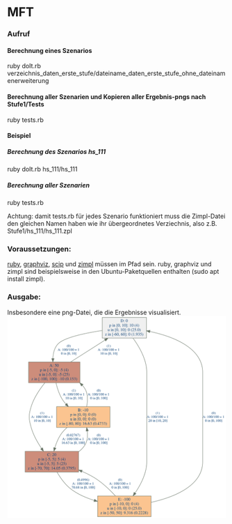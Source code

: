 # MFT

### Aufruf
#### Berechnung eines Szenarios
ruby doIt.rb verzeichnis_daten_erste_stufe/dateiname_daten_erste_stufe_ohne_dateinamenerweiterung
#### Berechnung aller Szenarien und Kopieren aller Ergebnis-pngs nach Stufe1/Tests
ruby tests.rb

#### Beispiel
##### Berechnung des Szenarios hs_111
ruby doIt.rb hs_111/hs_111
##### Berechnung aller Szenarien
ruby tests.rb

Achtung: damit tests.rb für jedes Szenario funktioniert muss die Zimpl-Datei den gleichen Namen haben wie ihr übergeordnetes Verziechnis, also z.B. Stufe1/hs_111/hs_111.zpl

### Voraussetzungen:
[ruby](https://www.ruby-lang.org/en/), [graphviz](https://www.graphviz.org/), [scip](https://scip.zib.de/index.php#download) und [zimpl](https://zimpl.zib.de/) müssen im Pfad sein. ruby, graphviz und zimpl sind beispielsweise in den Ubuntu-Paketquellen enthalten (sudo apt install zimpl).

### Ausgabe:
Insbesondere eine png-Datei, die die Ergebnisse visualisiert.
![](example_result.png)
